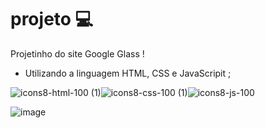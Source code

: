 ﻿# projeto  💻

Projetinho do site Google Glass !
- Utilizando a linguagem HTML, CSS e JavaScripit ;

![icons8-html-100 (1)](https://user-images.githubusercontent.com/101723189/169594781-b5d93814-f2e9-437a-b4fb-259d30834028.png)![icons8-css-100 (1)](https://user-images.githubusercontent.com/101723189/169594887-18eb07df-f09a-4ae9-a32f-61be258bd678.png)![icons8-js-100](https://user-images.githubusercontent.com/101723189/169595021-8366d894-4753-4db8-93c4-9fa113dece6a.png)

   ![image](https://user-images.githubusercontent.com/101723189/169593437-8d20b088-a1cd-43e4-a6ae-5e1d2637d839.png)
    
    

